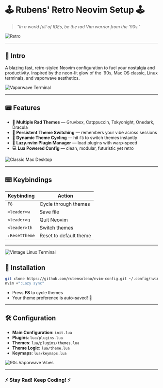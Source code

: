 # 🕹️ Rubens' Retro Neovim Setup 🕹️

> *"In a world full of IDEs, be the rad Vim warrior from the '90s."*

![Retro](https://i.gifer.com/origin/b6/b6d11bdcc20d79e06210ab7a9b8c9426_w200.gif)

---

## 📼 Intro
A blazing fast, retro-styled Neovim configuration to fuel your nostalgia and productivity. Inspired by the neon-lit glow of the '90s, Mac OS classic, Linux terminals, and vaporwave aesthetics.

![Vaporwave Terminal](https://media1.giphy.com/media/d9QiBcfzg64Io/giphy.gif)

---

## 📟 Features
- 🌈 **Multiple Rad Themes** — Gruvbox, Catppuccin, Tokyonight, Onedark, Dracula
- 💾 **Persistent Theme Switching** — remembers your vibe across sessions
- 🎨 **Dynamic Theme Cycling** — hit `F8` to switch themes instantly
- 📡 **Lazy.nvim Plugin Manager** — load plugins with warp-speed
- 💻 **Lua Powered Config** — clean, modular, futuristic yet retro

![Classic Mac Desktop](https://i.gifer.com/origin/2b/2b7a0a9ccae16e550008018cb9333063.gif)

---

## ⌨️ Keybindings
| Keybinding | Action |
|-----------|--------|
| `F8`       | Cycle through themes |
| `<leader>w`| Save file             |
| `<leader>q`| Quit Neovim           |
| `<leader>th`| Switch themes         |
| `:ResetTheme`| Reset to default theme |

---

![Vintage Linux Terminal](https://64.media.tumblr.com/f50c3cf960f3c3c5270383820a41dfd7/tumblr_om41fjrd1F1vgrpsro1_500.gif)

## 📀 Installation

```bash
git clone https://github.com/rubensoleao/nvim-config.git ~/.config/nvim
nvim +":Lazy sync"
```

- Press **F8** to cycle themes
- Your theme preference is auto-saved! 🎉

---

## 🛠 Configuration

- **Main Configuration**: `init.lua`
- **Plugins**: `lua/plugins.lua`
- **Themes**: `lua/plugins/themes.lua`
- **Theme Logic**: `lua/theme.lua`
- **Keymaps**: `lua/keymaps.lua`

![90s Vaporwave Vibes](https://i.gifer.com/J2Vg.gif)

---

### ⚡️ **Stay Rad! Keep Coding!** ⚡️
